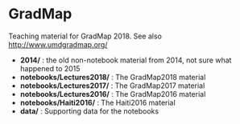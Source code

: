 # GradMap

Teaching material for GradMap 2018. See also http://www.umdgradmap.org/

* **2014/**                       : the old non-notebook material from 2014, not sure what happened to 2015
* **notebooks/Lectures2018/**     : The GradMap2018 material
* **notebooks/Lectures2017/**     : The GradMap2017 material
* **notebooks/Lectures2016/**     : The GradMap2016 material
* **notebooks/Haiti2016/**        : The Haiti2016 material
* **data/**                       : Supporting data for the notebooks
